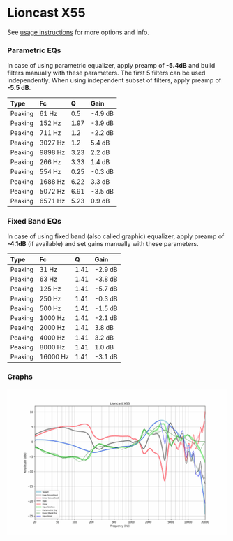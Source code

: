 # Lioncast X55
See [usage instructions](https://github.com/jaakkopasanen/AutoEq#usage) for more options and info.

### Parametric EQs
In case of using parametric equalizer, apply preamp of **-5.4dB** and build filters manually
with these parameters. The first 5 filters can be used independently.
When using independent subset of filters, apply preamp of **-5.5 dB**.

| Type    | Fc      |    Q | Gain    |
|:--------|:--------|:-----|:--------|
| Peaking | 61 Hz   | 0.5  | -4.9 dB |
| Peaking | 152 Hz  | 1.97 | -3.9 dB |
| Peaking | 711 Hz  | 1.2  | -2.2 dB |
| Peaking | 3027 Hz | 1.2  | 5.4 dB  |
| Peaking | 9898 Hz | 3.23 | 2.2 dB  |
| Peaking | 266 Hz  | 3.33 | 1.4 dB  |
| Peaking | 554 Hz  | 0.25 | -0.3 dB |
| Peaking | 1688 Hz | 6.22 | 3.3 dB  |
| Peaking | 5072 Hz | 6.91 | -3.5 dB |
| Peaking | 6571 Hz | 5.23 | 0.9 dB  |

### Fixed Band EQs
In case of using fixed band (also called graphic) equalizer, apply preamp of **-4.1dB**
(if available) and set gains manually with these parameters.

| Type    | Fc       |    Q | Gain    |
|:--------|:---------|:-----|:--------|
| Peaking | 31 Hz    | 1.41 | -2.9 dB |
| Peaking | 63 Hz    | 1.41 | -3.8 dB |
| Peaking | 125 Hz   | 1.41 | -5.7 dB |
| Peaking | 250 Hz   | 1.41 | -0.3 dB |
| Peaking | 500 Hz   | 1.41 | -1.5 dB |
| Peaking | 1000 Hz  | 1.41 | -2.1 dB |
| Peaking | 2000 Hz  | 1.41 | 3.8 dB  |
| Peaking | 4000 Hz  | 1.41 | 3.2 dB  |
| Peaking | 8000 Hz  | 1.41 | 1.0 dB  |
| Peaking | 16000 Hz | 1.41 | -3.1 dB |

### Graphs
![](./Lioncast%20X55.png)